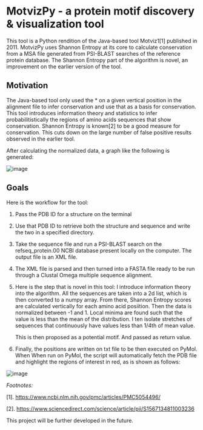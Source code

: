 # MotvizPy - a protein motif discovery & visualization tool
This tool is a Python rendition of the Java-based tool Motviz1[1] published in 2011.
MotvizPy uses Shannon Entropy at its core to calculate conservation from a MSA file generated from
PSI-BLAST searches of the reference protein database. The Shannon Entropy part of
the algorithm is novel, an improvement on the earlier version of the tool.

## Motivation
The Java-based tool only used the * on a given vertical position in the alignment
file to infer conservation and use that as a basis for conservation. This tool introduces
information theory and statistics to infer probabilitistically the regions of
amino acids sequences that show conservation. Shannon Entropy is known[2] to be a good
measure for conservation. This cuts down on the large number of false positive results
observed in the earlier tool.

After calculating the normalized data, a graph like the following is generated:

![image](https://user-images.githubusercontent.com/25282805/77529684-e8aadd00-6eb1-11ea-8d1d-0af6713661e8.png)

## Goals
Here is the workflow for the tool:
  1. Pass the PDB ID for a structure on the terminal

  1. Use that PDB ID to retrieve both the structure and sequence and write the two
      in a specified directory.

  1. Take the sequence file and run a PSI-BLAST search on the refseq_protein.00 NCBI
      database present locally on the computer. The output file is an XML file.

  1. The XML file is parsed and then turned into a FASTA file ready to be run
      through a Clustal Omega multiple sequence alignment.

  1. Here is the step that is novel in this tool: I introduce information theory into the
      algorithm. All the sequences are taken into a 2d list, which is then converted to a
      numpy array. From there, Shannon Entropy scores are calculated vertically for each
      amino acid posiition. Then the data is normalized between -1 and 1. Local minima are
      found such that the value is less than the mean of the distribution. I ten isolate
      stretches of sequences that continuously have values less than 1/4th of mean value.

      This is then proposed as a potential motif. And passed as return value.

   1. Finally, the positions are written on txt file to be then executed on PyMol. When
       When run on PyMol, the script will automatically fetch the PDB file and highlight
       the regions of interest in red, as is shown as follows:

![image](https://user-images.githubusercontent.com/25282805/77532244-4b9e7300-6eb6-11ea-8e1b-90ff25494a34.png)



*Footnotes:*

[1]. https://www.ncbi.nlm.nih.gov/pmc/articles/PMC5054496/

[2]. https://www.sciencedirect.com/science/article/pii/S1567134811003236

This project will be further developed in the future.
